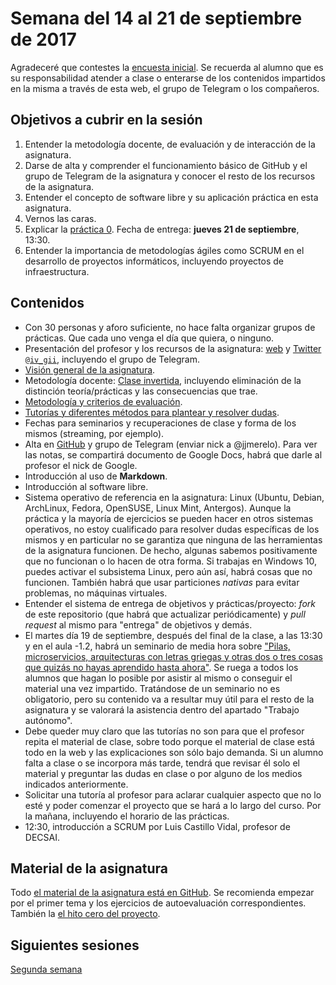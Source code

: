 # Semana del 14 al 21 de septiembre de 2017

Agradeceré que contestes la
[encuesta inicial](https://docs.google.com/forms/d/e/1FAIpQLScrXjpKIEqnrJ356npEWbdARvy00HnNT3EB3EUwU8cfExvqtw/viewform). Se
recuerda al alumno que es su responsabilidad atender a clase o
enterarse de los contenidos impartidos en la misma a través de esta web, el grupo de Telegram o los compañeros. 


## Objetivos a cubrir en la sesión

1. Entender la metodología docente, de evaluación y de interacción de la asignatura.
2. Darse de alta y comprender el funcionamiento básico de GitHub y el
   grupo de Telegram de la asignatura y conocer el resto de los recursos de la asignatura.
2. Entender el concepto de software libre y su aplicación práctica en esta asignatura.
3. Vernos las caras.
4. Explicar la
   [práctica 0](http://jj.github.io/IV/documentos/proyecto/0.Repositorio). Fecha
   de entrega: **jueves 21 de septiembre**, 13:30. 
5. Entender la importancia de metodologías ágiles como SCRUM en el
   desarrollo de proyectos informáticos, incluyendo proyectos de
   infraestructura. 

## Contenidos

* Con 30 personas y aforo suficiente, no hace falta organizar grupos
  de prácticas. Que cada uno venga el día que quiera, o ninguno. 
* Presentación del profesor y los recursos de la
  asignatura: [web](http://jj.github.io/IV)
  y [Twitter `@iv_gii`](http://twitter.com/iv_gii), incluyendo el
  grupo de Telegram.
* [Visión general de la asignatura](http://grados.ugr.es/informatica/pages/infoacademica/guias_docentes/espti/infraestructuravirtual).
* Metodología
  docente:
  [Clase invertida](http://www.tecnologiasparalaeducacion.es/la-clase-inversa-flip-classroom-tecnologias/),
  incluyendo eliminación de la distinción teoría/prácticas y las
  consecuencias que trae. 
* [Metodología y criterios de evaluación](../Metodología_y_criterios_de_evaluación.md).
* [Tutorías y diferentes métodos para plantear y resolver dudas](https://github.com/JJ/IV-17-18/issues).
* Fechas para seminarios y recuperaciones de clase y forma de los mismos (streaming, por ejemplo).
* Alta en [GitHub](http://github.com) y grupo de Telegram (enviar nick
  a @jjmerelo). Para ver las notas, se compartirá documento de Google
  Docs, habrá que darle al profesor el nick de Google.
* Introducción al uso de **Markdown**.
* Introducción al software libre.
* Sistema operativo de referencia en la asignatura: Linux (Ubuntu,
  Debian, ArchLinux, Fedora, OpenSUSE, Linux Mint, Antergos). Aunque la práctica
  y la mayoría de ejercicios se pueden hacer en otros sistemas
  operativos, no estoy cualificado para resolver dudas
  específicas de los mismos y en particular no se garantiza que
  ninguna de las herramientas de la asignatura funcionen. De hecho, algunas
  sabemos positivamente que no funcionan o lo hacen de otra forma. Si
  trabajas en Windows 10, puedes activar el subsistema Linux, pero aún
  así, habrá cosas que no funcionen. También habrá que usar
  particiones *nativas* para evitar problemas, no máquinas virtuales. 
* Entender el sistema de entrega de objetivos y prácticas/proyecto: *fork* de este repositorio (que
  habrá que actualizar periódicamente) y *pull request* al mismo para
  "entrega" de objetivos y demás. 
* El martes día 19 de septiembre, después del final de la clase, a las
  13:30 y en el aula -1.2, habrá un
  seminario de media hora sobre ["Pilas, microservicios, arquitecturas con letras griegas y otras dos o tres cosas que quizás no hayas aprendido hasta ahora"](https://www.meetup.com/es-ES/Granada-Geek/events/242919355/). Se ruega a todos los alumnos que hagan lo
  posible por asistir al mismo o conseguir el material una vez
  impartido. Tratándose de un seminario no es obligatorio, pero su
  contenido va a resultar muy útil para el resto de la asignatura y se
  valorará la asistencia dentro del apartado "Trabajo autónomo". 
* Debe queder muy claro que las tutorías no son para que el profesor
  repita el material de clase, sobre todo porque el material de clase
  está todo en la web y las explicaciones son sólo bajo demanda. Si un
  alumno falta a clase o se incorpora más tarde, tendrá que revisar él
  solo el material y preguntar las dudas en clase o por alguno de los
  medios indicados anteriormente.
* Solicitar una tutoría al profesor para aclarar cualquier aspecto que
  no lo esté y poder comenzar el proyecto que se hará a lo largo
  del curso. Por la mañana, incluyendo el horario de las prácticas.
* 12:30, introducción a SCRUM por Luis Castillo Vidal, profesor de
  DECSAI. 

## Material de la asignatura

Todo
[el material de la asignatura está en GitHub](http://jj.github.io/IV). Se
recomienda empezar por el primer tema y los ejercicios de
autoevaluación correspondientes. También la
[el hito cero del proyecto](http://jj.github.io/IV/documentos/proyecto/0.Repositorio). 

## Siguientes sesiones

[Segunda semana](2-semana.md)
